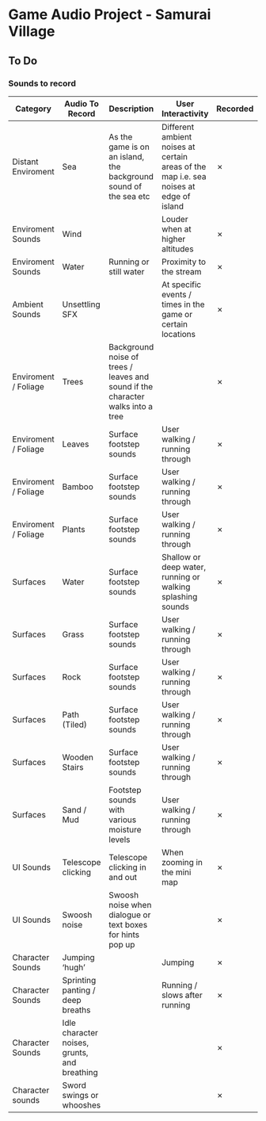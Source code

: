 # Game Audio Project - Samurai Village

## To Do

### Sounds to record

| Category             | Audio To Record                              | Description                                                                     | User Interactivity                                                                     | Recorded | Implemented |
| -------------------- | -------------------------------------------- | ------------------------------------------------------------------------------- | -------------------------------------------------------------------------------------- | -------- | ----------- |
| Distant Enviroment   | Sea                                          | As the game is on an island, the background sound of the sea etc                | Different ambient noises at certain areas of the map i.e. sea noises at edge of island | &cross;      | &cross;         |
| Enviroment Sounds    | Wind                                         |                                                                                 | Louder when at higher altitudes                                                        | &cross;      | &cross;         |
| Enviroment Sounds    | Water                                        | Running or still water                                                          | Proximity to the stream                                                                | &cross;      | &cross;         |
| Ambient Sounds       | Unsettling SFX                               |                                                                                 | At specific events / times in the game or certain locations                            | &cross;      | &cross;         |
| Enviroment / Foliage | Trees                                        | Background noise of trees / leaves and sound if the character walks into a tree |                                                                                        | &cross;      | &cross;         |
| Enviroment / Foliage | Leaves                                       | Surface footstep sounds                                                         | User walking / running through                                                         | &cross;      | &cross;         |
| Enviroment / Foliage | Bamboo                                       | Surface footstep sounds                                                         | User walking / running through                                                         | &cross;      | &cross;         |
| Enviroment / Foliage | Plants                                       | Surface footstep sounds                                                         | User walking / running through                                                         | &cross;      | &cross;         |
| Surfaces             | Water                                        | Surface footstep sounds                                                         | Shallow or deep water, running or walking splashing sounds                             | &cross;      | &cross;         |
| Surfaces             | Grass                                        | Surface footstep sounds                                                         | User walking / running through                                                         | &cross;      | &cross;         |
| Surfaces             | Rock                                         | Surface footstep sounds                                                         | User walking / running through                                                         | &cross;      | &cross;         |
| Surfaces             | Path (Tiled)                                 | Surface footstep sounds                                                         | User walking / running through                                                         | &cross;      | &cross;         |
| Surfaces             | Wooden Stairs                                | Surface footstep sounds                                                         | User walking / running through                                                         | &cross;      | &cross;         |
| Surfaces             | Sand / Mud                                   | Footstep sounds with various moisture levels                                    | User walking / running through                                                         | &cross;      | &cross;         |
| UI Sounds            | Telescope clicking                           | Telescope clicking in and out                                                   | When zooming in the mini map                                                           | &cross;      | &cross;         |
| UI Sounds            | Swoosh noise                                 | Swoosh noise when dialogue or text boxes for hints pop up                       |                                                                                        | &cross;      | &cross;         |
| Character Sounds     | Jumping ‘hugh’                               |                                                                                 | Jumping                                                                                | &cross;      | &cross;         |
| Character Sounds     | Sprinting panting / deep breaths             |                                                                                 | Running / slows after running                                                          | &cross;      | &cross;         |
| Character Sounds     | Idle character noises, grunts, and breathing |                                                                                 |                                                                                        | &cross;      | &cross;         |
| Character sounds     | Sword swings or whooshes                     |                                                                                 |                                                                                        | &cross;      | &cross;         |
